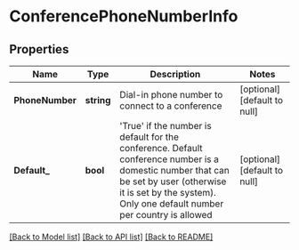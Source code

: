 # ConferencePhoneNumberInfo

## Properties
Name | Type | Description | Notes
------------ | ------------- | ------------- | -------------
**PhoneNumber** | **string** | Dial-in phone number to connect to a conference | [optional] [default to null]
**Default_** | **bool** | &#39;True&#39; if the number is default for the conference. Default conference number is a domestic number that can be set by user (otherwise it is set by the system). Only one default number per country is allowed | [optional] [default to null]

[[Back to Model list]](../README.md#documentation-for-models) [[Back to API list]](../README.md#documentation-for-api-endpoints) [[Back to README]](../README.md)


